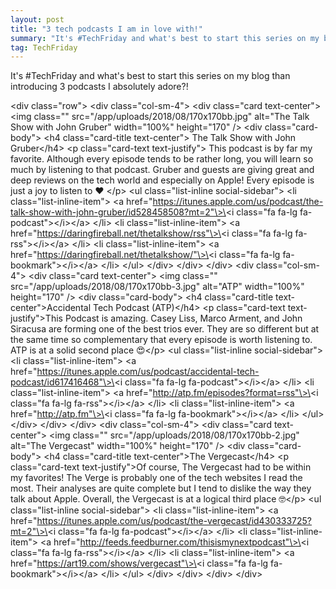 ```yaml
---
layout: post
title: "3 tech podcasts I am in love with!"
summary: "It's #TechFriday and what's best to start this series on my blog than introducing 3 podcasts I absolutely adore?!"
tag: TechFriday
---
```


It's #TechFriday and what's best to start this series on my blog than introducing 3 podcasts I absolutely adore?!

\<div class="row"\>
\<div class="col-sm-4"\>
\<div class="card text-center"\>
\<img class="" src="/app/uploads/2018/08/170x170bb.jpg" alt="The Talk Show with John Gruber" width="100%" height="170" /\>
\<div class="card-body"\>
\<h4 class="card-title text-center"\> The Talk Show with John Gruber\</h4\>
\<p class="card-text text-justify"\> This podcast is by far my favorite. Although every episode tends to be rather long, you will learn so much by listening to that podcast. Gruber and guests are giving great and deep reviews on the tech world and especially on Apple! Every episode is just a joy to listen to ❤️ \</p\>
\<ul class="list-inline social-sidebar"\>
\<li class="list-inline-item"\>
\<a href="https://itunes.apple.com/us/podcast/the-talk-show-with-john-gruber/id528458508?mt=2"\>\<i class="fa fa-lg fa-podcast"\>\</i\>\</a\>
\</li\>
\<li class="list-inline-item"\>
\<a href="https://daringfireball.net/thetalkshow/rss"\>\<i class="fa fa-lg fa-rss"\>\</i\>\</a\>
\</li\>
\<li class="list-inline-item"\>
\<a href="https://daringfireball.net/thetalkshow/"\>\<i class="fa fa-lg fa-bookmark"\>\</i\>\</a\>
\</li\>
\</ul\>
\</div\>
\</div\>
\</div\>
\<div class="col-sm-4"\>
\<div class="card text-center"\>
\<img class="" src="/app/uploads/2018/08/170x170bb-3.jpg" alt="ATP" width="100%" height="170" /\>
\<div class="card-body"\>
\<h4 class="card-title text-center"\>Accidental Tech Podcast (ATP)\</h4\>
\<p class="card-text text-justify"\>This Podcast is amazing. Casey Liss, Marco Arment, and John Siracusa are forming one of the best trios ever. They are so different but at the same time so complementary that every episode is worth listening to. ATP is at a solid second place 😍\</p\>
\<ul class="list-inline social-sidebar"\>
\<li class="list-inline-item"\>
\<a href="https://itunes.apple.com/us/podcast/accidental-tech-podcast/id617416468"\>\<i class="fa fa-lg fa-podcast"\>\</i\>\</a\>
\</li\>
\<li class="list-inline-item"\>
\<a href="http://atp.fm/episodes?format=rss"\>\<i class="fa fa-lg fa-rss"\>\</i\>\</a\>
\</li\>
\<li class="list-inline-item"\>
\<a href="http://atp.fm"\>\<i class="fa fa-lg fa-bookmark"\>\</i\>\</a\>
\</li\>
\</ul\>
\</div\>
\</div\>
\</div\>
\<div class="col-sm-4"\>
\<div class="card text-center"\>
\<img class="" src="/app/uploads/2018/08/170x170bb-2.jpg" alt="The Vergecast" width="100%" height="170" /\>
\<div class="card-body"\>
\<h4 class="card-title text-center"\>The Vergecast\</h4\>
\<p class="card-text text-justify"\>Of course, The Vergecast had to be within my favorites! The Verge is probably one of the tech websites I read the most. Their analyses are quite complete but I tend to dislike the way they talk about Apple. Overall, the Vergecast is at a logical third place 🤓\</p\>
\<ul class="list-inline social-sidebar"\>
\<li class="list-inline-item"\>
\<a href="https://itunes.apple.com/us/podcast/the-vergecast/id430333725?mt=2"\>\<i class="fa fa-lg fa-podcast"\>\</i\>\</a\>
\</li\>
\<li class="list-inline-item"\>
\<a href="http://feeds.feedburner.com/thisismynextpodcast"\>\<i class="fa fa-lg fa-rss"\>\</i\>\</a\>
\</li\>
\<li class="list-inline-item"\>
\<a href="https://art19.com/shows/vergecast"\>\<i class="fa fa-lg fa-bookmark"\>\</i\>\</a\>
\</li\>
\</ul\>
\</div\>
\</div\>
\</div\>
\</div\>
